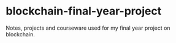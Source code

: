 # blockchain-final-year-project
Notes, projects and courseware used for my final year project on blockchain.
